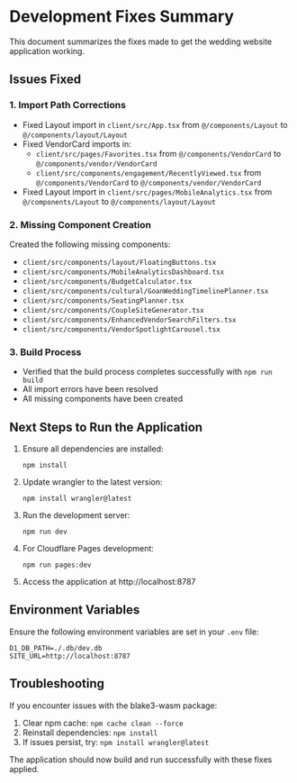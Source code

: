# Development Fixes Summary

This document summarizes the fixes made to get the wedding website application working.

## Issues Fixed

### 1. Import Path Corrections
- Fixed Layout import in `client/src/App.tsx` from `@/components/Layout` to `@/components/layout/Layout`
- Fixed VendorCard imports in:
  - `client/src/pages/Favorites.tsx` from `@/components/VendorCard` to `@/components/vendor/VendorCard`
  - `client/src/components/engagement/RecentlyViewed.tsx` from `@/components/VendorCard` to `@/components/vendor/VendorCard`
- Fixed Layout import in `client/src/pages/MobileAnalytics.tsx` from `@/components/Layout` to `@/components/layout/Layout`

### 2. Missing Component Creation
Created the following missing components:
- `client/src/components/layout/FloatingButtons.tsx`
- `client/src/components/MobileAnalyticsDashboard.tsx`
- `client/src/components/BudgetCalculator.tsx`
- `client/src/components/cultural/GoanWeddingTimelinePlanner.tsx`
- `client/src/components/SeatingPlanner.tsx`
- `client/src/components/CoupleSiteGenerator.tsx`
- `client/src/components/EnhancedVendorSearchFilters.tsx`
- `client/src/components/VendorSpotlightCarousel.tsx`

### 3. Build Process
- Verified that the build process completes successfully with `npm run build`
- All import errors have been resolved
- All missing components have been created

## Next Steps to Run the Application

1. Ensure all dependencies are installed:
   ```
   npm install
   ```

2. Update wrangler to the latest version:
   ```
   npm install wrangler@latest
   ```

3. Run the development server:
   ```
   npm run dev
   ```

4. For Cloudflare Pages development:
   ```
   npm run pages:dev
   ```

5. Access the application at http://localhost:8787

## Environment Variables
Ensure the following environment variables are set in your `.env` file:
```
D1_DB_PATH=./.db/dev.db
SITE_URL=http://localhost:8787
```

## Troubleshooting
If you encounter issues with the blake3-wasm package:
1. Clear npm cache: `npm cache clean --force`
2. Reinstall dependencies: `npm install`
3. If issues persist, try: `npm install wrangler@latest`

The application should now build and run successfully with these fixes applied.